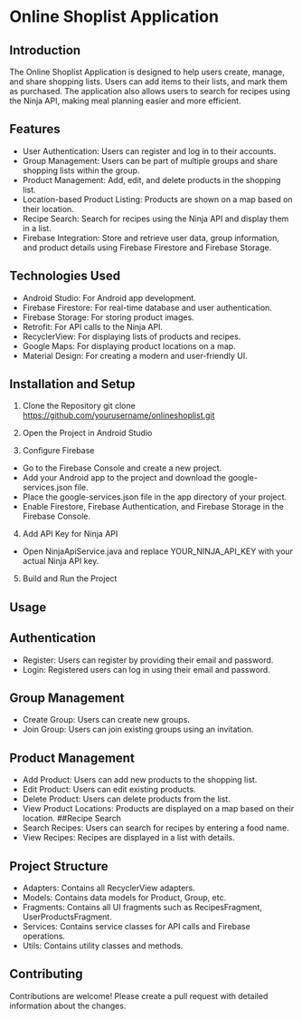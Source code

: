 # Online Shoplist Application
## Introduction
The Online Shoplist Application is designed to help users create, manage, and share shopping lists. Users can add items to their lists, and mark them as purchased. The application also allows users to search for recipes using the Ninja API, making meal planning easier and more efficient.

## Features
- User Authentication: Users can register and log in to their accounts.
- Group Management: Users can be part of multiple groups and share shopping lists within the group.
- Product Management: Add, edit, and delete products in the shopping list.
- Location-based Product Listing: Products are shown on a map based on their location.
- Recipe Search: Search for recipes using the Ninja API and display them in a list.
- Firebase Integration: Store and retrieve user data, group information, and product details using Firebase Firestore and Firebase Storage.
## Technologies Used
- Android Studio: For Android app development.
- Firebase Firestore: For real-time database and user authentication.
- Firebase Storage: For storing product images.
- Retrofit: For API calls to the Ninja API.
- RecyclerView: For displaying lists of products and recipes.
- Google Maps: For displaying product locations on a map.
- Material Design: For creating a modern and user-friendly UI.
## Installation and Setup
1. Clone the Repository
   git clone https://github.com/yourusername/onlineshoplist.git
2. Open the Project in Android Studio

3. Configure Firebase
- Go to the Firebase Console and create a new project.
- Add your Android app to the project and download the google-services.json file.
- Place the google-services.json file in the app directory of your project.
- Enable Firestore, Firebase Authentication, and Firebase Storage in the Firebase Console.
4. Add API Key for Ninja API
- Open NinjaApiService.java and replace YOUR_NINJA_API_KEY with your actual Ninja API key.

5. Build and Run the Project

## Usage

## Authentication
- Register: Users can register by providing their email and password.
- Login: Registered users can log in using their email and password.
## Group Management
- Create Group: Users can create new groups.
- Join Group: Users can join existing groups using an invitation.
## Product Management
- Add Product: Users can add new products to the shopping list.
- Edit Product: Users can edit existing products.
- Delete Product: Users can delete products from the list.
- View Product Locations: Products are displayed on a map based on their location.
##Recipe Search
- Search Recipes: Users can search for recipes by entering a food name.
- View Recipes: Recipes are displayed in a list with details.
## Project Structure
- Adapters: Contains all RecyclerView adapters.
- Models: Contains data models for Product, Group, etc.
- Fragments: Contains all UI fragments such as RecipesFragment, UserProductsFragment.
- Services: Contains service classes for API calls and Firebase operations.
- Utils: Contains utility classes and methods.
## Contributing
Contributions are welcome! Please create a pull request with detailed information about the changes.
